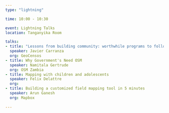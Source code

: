 ```yaml
---
type: "lightning"

time: 10:00 - 10:30

event: Lightning Talks
location: Tanganyika Room

talks:
- title: "Lessons from building community: worthwhile programs to follow"
  speaker: Javier Carranza
  org: GeoCensos
- title: Why Government's Need OSM
  speaker: Namitala Gertrude
  org: OSM Zambia
- title: Mapping with children and adolescents
  speaker: Felix Delattre 
  org:
- title: Building a customized field mapping tool in 5 minutes
  speaker: Arun Ganesh
  org: Mapbox
  
---
```


